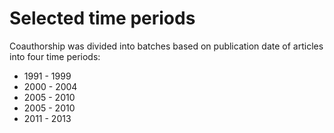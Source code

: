# Selected time periods

Coauthorship was divided into batches based on publication date of articles into four time periods:

- 1991 - 1999
- 2000 - 2004
- 2005 - 2010
- 2005 - 2010
- 2011 - 2013
